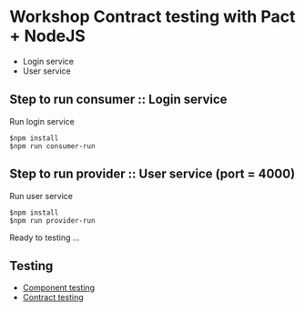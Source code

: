 # Workshop Contract testing with Pact + NodeJS
* Login service
* User service

## Step to run consumer :: Login service
Run login service
```
$npm install
$npm run consumer-run
```

## Step to run provider :: User service (port = 4000)
Run user service
```
$npm install
$npm run provider-run
```

Ready to testing ...

## Testing
* [Component testing](https://github.com/up1/course-contract-testing/wiki/NodeJS#step-2--component-testing)
* [Contract testing](https://github.com/up1/course-contract-testing/wiki/NodeJS#step-3--contract-testing-with-pact-in-consumer-side)

